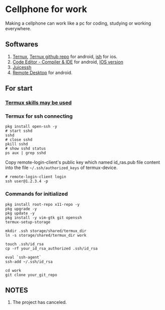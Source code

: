 # Cellphone for work

Making a cellphone can work like a pc for coding, studying or working everywhere.

## Softwares

1. [Ternux](https://termux.dev/en/), [Ternux github repo](https://github.com/termux/termux-app) for android, [ish](https://ish.app/) for ios.
2. [Code Editor - Compiler & IDE](https://play.google.com/store/apps/details?id=com.rhmsoft.code&hl=en_US&gl=US) for android, [IOS version](https://apps.apple.com/us/app/code-editor-compiler-ide/id1581290510)
3. [Juicessh](https://juicessh.com/)
4. [Remote Desktop](https://play.google.com/store/apps/details?id=com.microsoft.rdc.androidx&hl=en_US&gl=US) for android.

## For start

### [Termux skills may be used](https://github.com/xingangshi/config_tools/blob/master/006_termux/termux_skills.md)

### Termux for ssh connecting

```
pkg install open-ssh -y
# start sshd
sshd
# close sshd
pkill sshd
# show sshd status
ps aux | grep sshd
```

Copy remote-login-client's public key which named id_ras.pub file content into the file `~/.ssh/authorized_keys` of termux-device.

```
# remote-login-client login
ssh user@1.2.3.4 -p
```

### Commands for initialized
```
pkg install root-repo x11-repo -y
pkg upgrade -y
pkg update -y
pkg install -y vim-gtk git openssh
termux-setup-storage

mkdir .ssh storage/shared/termux_dir
ln -s storage/shared/termux_dir work

touch .ssh/id_rsa
cp -rf your_id_rsa_authorized .ssh/id_rsa

eval `ssh-agent`
ssh-add ~/.ssh/id_rsa

cd work
git clone your_git_repo
```

## NOTES
1. The project has canceled.
